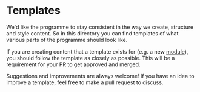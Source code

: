 # Templates

We'd like the programme to stay consistent in the way we create, structure and style content. So in this directory you can find templates of what various parts of the programme should look like.

If you are creating content that a template exists for (e.g. a new [module](./module/)), you should follow the template as closely as possible. This will be a requirement for your PR to get approved and merged.

Suggestions and improvements are always welcome! If you have an idea to improve a template, feel free to make a pull request to discuss.
